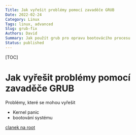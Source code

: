 ```yaml
---
Title: Jak vyřešit problémy pomocí zavaděče GRUB
Date: 2022-02-24
Category: Linux
Tags: linux, advanced
Slug: grub-fix
Authors: David
Summary: Jak použít grub pro opravu bootovácího procesu
Status: published
---
```


[TOC]

# Jak vyřešit problémy pomocí zavaděče GRUB

Problémy, které se mohou vyřešit
* Kernel panic
* bootování systému

[clanek na root](https://www.root.cz/clanky/zachrana-nebootujiciho-linuxu-pomoci-konzole-zavadece-grub-2/)